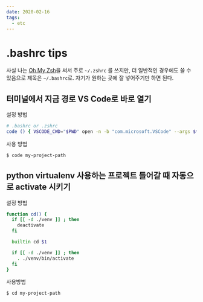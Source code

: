 ```yaml
---
date: 2020-02-16
tags:
  - etc
---
```


# .bashrc tips

사실 나는 [Oh My Zsh](https://ohmyz.sh/)을 써서 주로 `~/.zshrc` 를 쓰지만, 더 일반적인 경우에도 쓸 수 있음으로 제목은 `~/.bashrc`로. 자기가 원하는 곳에 잘 넣어주기만 하면 된다.

## 터미널에서 지금 경로 VS Code로 바로 열기

설정 방법

```sh
# .bashrc or .zshrc
code () { VSCODE_CWD="$PWD" open -n -b "com.microsoft.VSCode" --args $* ;}
```

사용 방법

```sh
$ code my-project-path
```

## python virtualenv 사용하는 프로젝트 들어갈 때 자동으로 activate 시키기

설정 방법

```sh
function cd() {
  if [[ -d ./venv ]] ; then
    deactivate
  fi

  builtin cd $1

  if [[ -d ./venv ]] ; then
    . ./venv/bin/activate
  fi
}
```

사용방법

```sh
$ cd my-project-path
```
